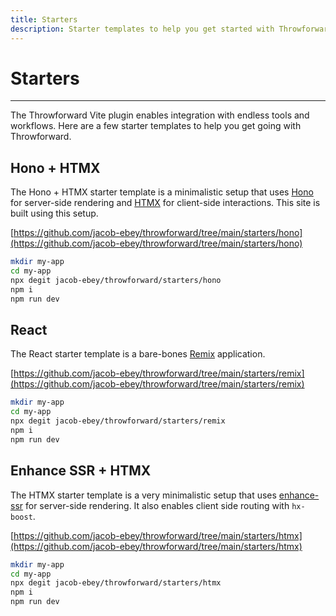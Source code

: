 ```yaml
---
title: Starters
description: Starter templates to help you get started with Throwforward.
---
```


# Starters

---

The Throwforward Vite plugin enables integration with endless tools and workflows. Here are a few starter templates to help you get going with Throwforward.

## Hono + HTMX

The Hono + HTMX starter template is a minimalistic setup that uses [Hono](https://hono.dev/) for server-side rendering and [HTMX](https://htmx.org/) for client-side interactions. This site is built using this setup.

[https://github.com/jacob-ebey/throwforward/tree/main/starters/hono](https://github.com/jacob-ebey/throwforward/tree/main/starters/hono)

```sh
mkdir my-app
cd my-app
npx degit jacob-ebey/throwforward/starters/hono
npm i
npm run dev
```

## React

The React starter template is a bare-bones [Remix](https://remix.run) application.

[https://github.com/jacob-ebey/throwforward/tree/main/starters/remix](https://github.com/jacob-ebey/throwforward/tree/main/starters/remix)

```sh
mkdir my-app
cd my-app
npx degit jacob-ebey/throwforward/starters/remix
npm i
npm run dev
```

## Enhance SSR + HTMX

The HTMX starter template is a very minimalistic setup that uses [enhance-ssr](https://github.com/enhance-dev/enhance-ssr) for server-side rendering. It also enables client side routing with `hx-boost`.

[https://github.com/jacob-ebey/throwforward/tree/main/starters/htmx](https://github.com/jacob-ebey/throwforward/tree/main/starters/htmx)

```sh
mkdir my-app
cd my-app
npx degit jacob-ebey/throwforward/starters/htmx
npm i
npm run dev
```
